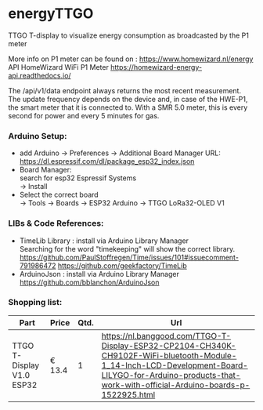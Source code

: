 # energyTTGO
TTGO T-display to visualize energy consumption as broadcasted by the P1 meter

More info on P1 meter can be found on :
 https://www.homewizard.nl/energy
 API HomeWizard WiFi P1 Meter
 https://homewizard-energy-api.readthedocs.io/

 The /api/v1/data endpoint always returns the most recent measurement.
 The update frequency depends on the device and, in case of the HWE-P1,
 the smart meter that it is connected to.
 With a SMR 5.0 meter, this is every second for power and every 5 minutes for gas.

### Arduino Setup:
- add Arduino -> Preferences -> Additional Board Manager URL:<br>
  https://dl.espressif.com/dl/package_esp32_index.json <br>
- Board Manager:<br>
  search for esp32 Espressif Systems<br>
  -> Install
- Select the correct board<br>
  -> Tools -> Boards -> ESP32 Arduino -> TTGO LoRa32-OLED V1
   
### LIBs & Code References:
- TimeLib Library : install via Arduino Library Manager<br>
  Searching for the word "timekeeping" will show the correct library.
  https://github.com/PaulStoffregen/Time/issues/101#issuecomment-791986472
  https://github.com/geekfactory/TimeLib
- ArduinoJson : install via Arduino Library Manager<br>
  https://github.com/bblanchon/ArduinoJson
  

### Shopping list:
Part|Price|Qtd.|Url
---|---|---|---
TTGO T-Display V1.0 ESP32 |€ 13.4|1|https://nl.banggood.com/TTGO-T-Display-ESP32-CP2104-CH340K-CH9102F-WiFi-bluetooth-Module-1_14-Inch-LCD-Development-Board-LILYGO-for-Arduino-products-that-work-with-official-Arduino-boards-p-1522925.html
